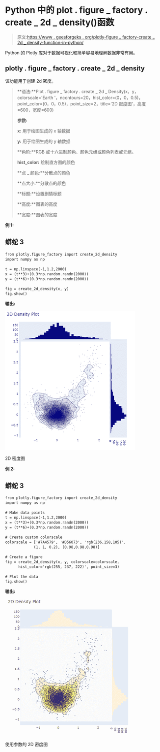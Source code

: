 # Python 中的 plot . figure _ factory . create _ 2d _ density()函数

> 原文:[https://www . geesforgeks . org/plotly-figure _ factory-create _ 2d _ density-function-in-python/](https://www.geeksforgeeks.org/plotly-figure_factory-create_2d_density-function-in-python/)

Python 的 Plotly 库对于数据可视化和简单容易地理解数据非常有用。

## plotly . figure _ factory . create _ 2d _ density

该功能用于创建 2d 密度。

> **语法:**Plot . figure _ factory . create _ 2d _ Density(x，y，colorscale='Earth '，ncontours=20，hist_color=(0，0，0.5)，point_color=(0，0，0.5)，point_size=2，title='2D 密度图'，高度=600，宽度=600)
> 
> **参数:**
> 
> **x:** 用于绘图生成的 x 轴数据
> 
> **y:** 用于绘图生成的 y 轴数据
> 
> **色阶:**RGB 或十六进制颜色、颜色元组或颜色列表或元组。
> 
> **hist_color:** 绘制直方图的颜色
> 
> **点 _ 颜色:**分散点的颜色
> 
> **点大小:**分散点的颜色
> 
> **标题:**设置剧情标题
> 
> **高度:**图表的高度
> 
> **宽度:**图表的宽度

**例 1:**

## 蟒蛇 3

```
from plotly.figure_factory import create_2d_density
import numpy as np

t = np.linspace(-1,1.2,2000)
x = (t**3)+(0.3*np.random.randn(2000))
y = (t**6)+(0.3*np.random.randn(2000))

fig = create_2d_density(x, y)
fig.show()
```

**输出:**

![](img/bf2cb64279251ace3b1ff0a299ca235c.png)

2D 密度图

**例 2:**

## 蟒蛇 3

```
from plotly.figure_factory import create_2d_density
import numpy as np

# Make data points
t = np.linspace(-1,1.2,2000)
x = (t**3)+(0.3*np.random.randn(2000))
y = (t**6)+(0.3*np.random.randn(2000))

# Create custom colorscale
colorscale = ['#7A4579', '#D56073', 'rgb(236,158,105)',
             (1, 1, 0.2), (0.98,0.98,0.98)]

# Create a figure
fig = create_2d_density(x, y, colorscale=colorscale,
      hist_color='rgb(255, 237, 222)', point_size=3)

# Plot the data
fig.show()
```

**输出:**

![](img/fb51e436ff4b8c68f86c46cedb12bd8f.png)

使用参数的 2D 密度图